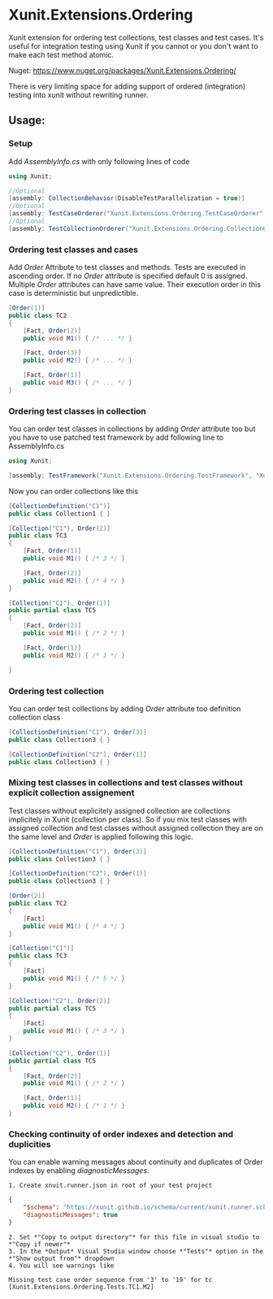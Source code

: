 # Xunit.Extensions.Ordering
Xunit extension for ordering test collections, test classes and test cases. It's useful for integration testing using Xunit if you cannot or you don't want to make each test method atomic.

Nuget: https://www.nuget.org/packages/Xunit.Extensions.Ordering/

There is very limiting space for adding support of ordered (integration) testing into xunit without rewriting runner. 

## Usage:

### Setup  

Add *AssemblyInfo.cs* with only following lines of code

```c#
using Xunit;

//Optional
[assembly: CollectionBehavior(DisableTestParallelization = true)]
//Optional
[assembly: TestCaseOrderer("Xunit.Extensions.Ordering.TestCaseOrderer", "Xunit.Extensions.Ordering")]
//Optional
[assembly: TestCollectionOrderer("Xunit.Extensions.Ordering.CollectionOrderer", "Xunit.Extensions.Ordering")]
```

### Ordering test classes and cases

Add *Order* Attribute to test classes and methods. Tests are executed in ascending order. If no *Order* attribute is specified default 0 is assigned. Multiple *Order* attributes can have same value. Their execution order in this case is deterministic but unpredictible.

```c#
[Order(1)]
public class TC2
{
	[Fact, Order(2)]
	public void M1() { /* ... */ }

	[Fact, Order(3)]
	public void M2() { /* ... */ }

	[Fact, Order(1)]
	public void M3() { /* ... */ }
}
```

### Ordering test classes in collection  

You can order test classes in collections by adding *Order* attribute too but you have to use patched test framework by add following line to AssemblyInfo.cs

```c#
using Xunit;

[assembly: TestFramework("Xunit.Extensions.Ordering.TestFramework", "Xunit.Extensions.Ordering")]
```

Now you can order collections like this

```c#
[CollectionDefinition("C1")]
public class Collection1 { }
```
```c#
[Collection("C1"), Order(2)]
public class TC3
{
	[Fact, Order(1)]
	public void M1() { /* 3 */ }

	[Fact, Order(2)]
	public void M2() { /* 4 */ }
}
```
```c#
[Collection("C1"), Order(1)]
public partial class TC5
{
	[Fact, Order(2)]
	public void M1() { /* 2 */ }

	[Fact, Order(1)]
	public void M2() { /* 1 */ }

}
```

### Ordering test collection  

You can order test collections by adding *Order* attribute too definition collection class

```c#
[CollectionDefinition("C1"), Order(3)]
public class Collection3 { }
```
 ```c#
[CollectionDefinition("C2"), Order(1)]
public class Collection3 { }
```

### Mixing test classes in collections and test classes without explicit collection assignement

Test classes without explicitely assigned collection are collections implicitely in Xunit (collection per class). So if you mix test classes with assigned collection and test classes without assigned collection they are on the same level and *Order* is applied following this logic.  

```c#
[CollectionDefinition("C1"), Order(3)]
public class Collection3 { }
```
 ```c#
[CollectionDefinition("C2"), Order(1)]
public class Collection3 { }
```
```c#
[Order(2)]
public class TC2
{
	[Fact]
	public void M1() { /* 4 */ }
}
```
```c#
[Collection("C1")]
public class TC3
{
	[Fact]
	public void M1() { /* 5 */ }
}
```
```c#
[Collection("C2"), Order(2)]
public partial class TC5
{
	[Fact]
	public void M1() { /* 3 */ }
}
```
```c#
[Collection("C2"), Order(1)]
public partial class TC5
{
	[Fact, Order(2)]
	public void M1() { /* 2 */ }

	[Fact, Order(1)]
	public void M2() { /* 1 */ }
}
```

### Checking continuity of order indexes and detection and duplicities

You can enable warning messages about continuity and duplicates of Order indexes by enabling *diagnosticMessages*.
 
	1. Create xnuit.runner.json in root of your test project 
	
```json
{
	"$schema": "https://xunit.github.io/schema/current/xunit.runner.schema.json",
	"diagnosticMessages": true
}
```
	
	2. Set *"Copy to output directory"* for this file in visual studio to *"Copy if newer"*
	3. In the *Output* Visual Studio window choose *"Tests"* option in the *"Show output from"* dropdown
	4. You will see warnings like 
	
```console
Missing test case order sequence from '3' to '19' for tc [Xunit.Extensions.Ordering.Tests.TC1.M2]
 ```
